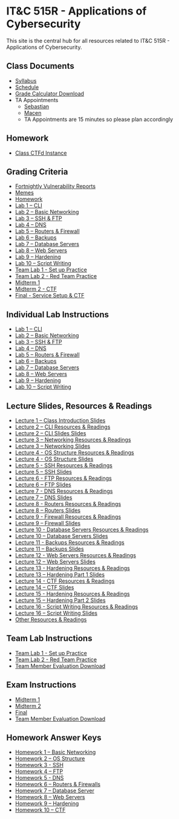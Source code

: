 # IT&C 515R - Applications of Cybersecurity

This site is the central hub for all resources related to IT&C 515R - Applications of Cybersecurity. 

## Class Documents

- [Syllabus](classDocs/syllabus.md) 
- [Schedule](classDocs/schedule.md)  
- <a href="classDocs/gradeCalculator.xlsx"  download>Grade Calculator Download</a>
- TA Appointments
    - <a href="https://calendar.app.google/g3YA83Ph2EcwE17p7" target="_blank">Sebastian</a> 
    - <a href="https://calendar.app.google/ThQoGMDDQoA7YqfdA" target="_blank">Macen</a> 
    - TA Appointments are 15 minutes so please plan accordingly

## Homework
- <a href="https://itc515r-act.ctfd.cyberjousting.com/" target="_blank">Class CTFd Instance</a>  

## Grading Criteria 
- [Fortnightly Vulnerability Reports](gradingTables/reports.md)  
- [Memes](gradingTables/memes.md)  
- [Homework](gradingTables/homework.md)  
- [Lab 1 – CLI](gradingTables/lab1.md)  
- [Lab 2 – Basic Networking](gradingTables/lab2.md)  
- [Lab 3 – SSH & FTP](gradingTables/lab3.md)  
- [Lab 4 – DNS](gradingTables/lab4.md)  
- [Lab 5 – Routers & Firewall](gradingTables/lab5.md)  
- [Lab 6 – Backups](gradingTables/lab6.md)  
- [Lab 7 – Database Servers](gradingTables/lab7.md)  
- [Lab 8 – Web Servers](gradingTables/lab8.md)  
- [Lab 9 – Hardening](gradingTables/lab9.md)  
- [Lab 10 – Script Writing](gradingTables/lab10.md)  
- [Team Lab 1 - Set up Practice](gradingTables/teamLab1.md)  
- [Team Lab 2 - Red Team Practice](gradingTables/teamLab2.md)  
- [Midterm 1](gradingTables/midterm1.md)  
- [Midterm 2 - CTF](gradingTables/midterm2.md)  
- [Final - Service Setup & CTF](gradingTables/final.md)  

## Individual Lab Instructions 

- [Lab 1 – CLI](labInstructions/lab1.md) 
- [Lab 2 – Basic Networking](labInstructions/lab2.md) 
- [Lab 3 – SSH & FTP](labInstructions/lab3.md) 
- [Lab 4 – DNS](labInstructions/lab4.md)  
- [Lab 5 – Routers & Firewall](labInstructions/lab5.md)  
- [Lab 6 – Backups](labInstructions/lab6.md)  
- [Lab 7 – Database Servers](labInstructions/lab7.md)  
- [Lab 8 – Web Servers](labInstructions/lab8.md)  
- [Lab 9 – Hardening](labInstructions/lab9.md)  
- [Lab 10 – Script Writing](labInstructions/lab10.md) 

## Lecture Slides, Resources & Readings

- <a href="lectureSlides/lecture1.pptx" download>Lecture 1 – Class Introduction Slides</a>
- [Lecture 2 – CLI Resources & Readings](resources/lecture2.md)
- <a href="lectureSlides/lecture2.pptx" download>Lecture 2 – CLI Slides Slides</a>
- [Lecture 3 – Networking Resources & Readings](resources/lecture3.md)
- <a href="lectureSlides/lecture3.pptx" download>Lecture 3 – Networking Slides</a>
- [Lecture 4 - OS Structure Resources & Readings](resources/lecture4.md)
- <a href="lectureSlides/lecture4.pptx" download>Lecture 4 - OS Structure Slides</a>
- [Lecture 5 - SSH Resources & Readings](resources/lecture5.md)
- <a href="lectureSlides/lecture5.pptx" download>Lecture 5 – SSH Slides</a>
- [Lecture 6 - FTP Resources & Readings](resources/lecture6.md)
- <a href="lectureSlides/lecture6.pptx" download>Lecture 6 – FTP Slides</a>
- [Lecture 7 - DNS Resources & Readings](resources/lecture7.md)
- <a href="lectureSlides/lecture7.pptx" download>Lecture 7 – DNS Slides</a>
- [Lecture 8 - Routers Resources & Readings](resources/lecture8.md)
- <a href="lectureSlides/lecture8.pptx" download>Lecture 8 – Routers Slides</a>
- [Lecture 9 - Firewall Resources & Readings](resources/lecture9.md)
- <a href="lectureSlides/lecture9.pptx" download>Lecture 9 – Firewall Slides</a>
- [Lecture 10 - Database Servers Resources & Readings](resources/lecture10.md)
- <a href="lectureSlides/lecture10.pptx" download>Lecture 10 – Database Servers Slides</a>
- [Lecture 11 - Backups Resources & Readings](resources/lecture11.md)
- <a href="lectureSlides/lecture11.pptx" download>Lecture 11 – Backups Slides</a>
- [Lecture 12 - Web Servers Resources & Readings](resources/lecture12.md)
- <a href="lectureSlides/lecture12.pptx" download>Lecture 12 – Web Servers Slides</a>
- [Lecture 13 - Hardening Resources & Readings](resources/lecture13.md)
- <a href="lectureSlides/lecture13.pptx" download>Lecture 13 – Hardening Part 1 Slides</a>
- [Lecture 14 - CTF Resources & Readings](resources/lecture14.md)
- <a href="lectureSlides/lecture14.pptx" download>Lecture 14 – CTF Slides</a>
- [Lecture 15 - Hardening Resources & Readings](resources/lecture13.md)
- <a href="lectureSlides/lecture15.pptx" download>Lecture 15 – Hardening Part 2 Slides</a>
- [Lecture 16 - Script Writing Resources & Readings](resources/lecture16.md)
- <a href="lectureSlides/lecture16.pptx" download>Lecture 16 – Script Writing Slides</a>
- [Other Resources & Readings](resources/other.md)

## Team Lab Instructions 

- [Team Lab 1 - Set up Practice](labInstructions/teamLab1.md)  
- [Team Lab 2 - Red Team Practice](labInstructions/teamLab2.md)  
- <a href="labInstructions/Team Member Evaluation.docx" download>Team Member Evaluation Download</a>

## Exam Instructions
- [Midterm 1](examInstructions/midterm1.md)  
- [Midterm 2](examInstructions/midterm2.md)  
- [Final](examInstructions/final.md)
- <a href="labInstructions/Team Member Evaluation.docx" download>Team Member Evaluation Download</a>

## Homework Answer Keys

- [Homework 1 – Basic Networking](homework/homework-1.md)  
- [Homework 2 – OS Structure](homework/homework-2.md)  
- [Homework 3 - SSH](homework/homework-3.md)  
- [Homework 4 – FTP](homework/homework-4.md)  
- [Homework 5 - DNS](homework/homework-5.md)  
- [Homework 6 – Routers & Firewalls ](homework/homework-6.md)  
- [Homework 7 – Database Server](homework/homework-7.md)  
- [Homework 8 – Web Servers ](homework/homework-8.md)  
- [Homework 9 – Hardening ](homework/homework-9.md)  
- [Homework 10 – CTF ](homework/homework-10.md) 


